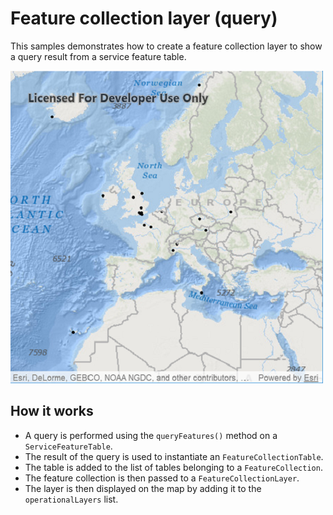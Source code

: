 # Feature collection layer (query)

This samples demonstrates how to create a feature collection layer to
show a query result from a service feature table.

![](screenshot.png)

## How it works

  - A query is performed using the `queryFeatures()` method on a
    `ServiceFeatureTable`.
  - The result of the query is used to instantiate an
    `FeatureCollectionTable`.
  - The table is added to the list of tables belonging to a
    `FeatureCollection`.
  - The feature collection is then passed to a `FeatureCollectionLayer`.
  - The layer is then displayed on the map by adding it to the
    `operationalLayers` list.
